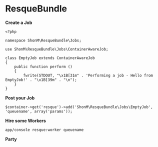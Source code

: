 # ResqueBundle

**Create a Job**

    <?php

    namespace ShonM\ResqueBundle\Jobs;

    use ShonM\ResqueBundle\Jobs\ContainerAwareJob;

    class EmptyJob extends ContainerAwareJob
    {
        public function perform ()
        {
            fwrite(STDOUT, "\x1B[31m" . 'Performing a job - Hello from EmptyJob!' . "\x1B[39m" . "\n");
        }
    }

**Post your Job**

```$container->get('resque')->add('ShonM\ResqueBundle\Jobs\EmptyJob', 'queuename', array('params'));```

**Hire some Workers**

```app/console resque:worker queuename```

**Party**